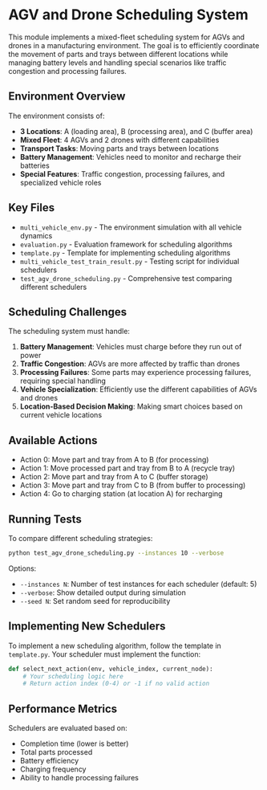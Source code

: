 # AGV and Drone Scheduling System

This module implements a mixed-fleet scheduling system for AGVs and drones in a manufacturing environment. The goal is to efficiently coordinate the movement of parts and trays between different locations while managing battery levels and handling special scenarios like traffic congestion and processing failures.

## Environment Overview

The environment consists of:

- **3 Locations**: A (loading area), B (processing area), and C (buffer area)
- **Mixed Fleet**: 4 AGVs and 2 drones with different capabilities
- **Transport Tasks**: Moving parts and trays between locations
- **Battery Management**: Vehicles need to monitor and recharge their batteries
- **Special Features**: Traffic congestion, processing failures, and specialized vehicle roles

## Key Files

- `multi_vehicle_env.py` - The environment simulation with all vehicle dynamics
- `evaluation.py` - Evaluation framework for scheduling algorithms
- `template.py` - Template for implementing scheduling algorithms
- `multi_vehicle_test_train_result.py` - Testing script for individual schedulers
- `test_agv_drone_scheduling.py` - Comprehensive test comparing different schedulers

## Scheduling Challenges

The scheduling system must handle:

1. **Battery Management**: Vehicles must charge before they run out of power
2. **Traffic Congestion**: AGVs are more affected by traffic than drones
3. **Processing Failures**: Some parts may experience processing failures, requiring special handling
4. **Vehicle Specialization**: Efficiently use the different capabilities of AGVs and drones
5. **Location-Based Decision Making**: Making smart choices based on current vehicle locations

## Available Actions

- Action 0: Move part and tray from A to B (for processing)
- Action 1: Move processed part and tray from B to A (recycle tray)
- Action 2: Move part and tray from A to C (buffer storage)
- Action 3: Move part and tray from C to B (from buffer to processing)
- Action 4: Go to charging station (at location A) for recharging

## Running Tests

To compare different scheduling strategies:

```bash
python test_agv_drone_scheduling.py --instances 10 --verbose
```

Options:
- `--instances N`: Number of test instances for each scheduler (default: 5)
- `--verbose`: Show detailed output during simulation
- `--seed N`: Set random seed for reproducibility

## Implementing New Schedulers

To implement a new scheduling algorithm, follow the template in `template.py`. Your scheduler must implement the function:

```python
def select_next_action(env, vehicle_index, current_node):
    # Your scheduling logic here
    # Return action index (0-4) or -1 if no valid action
```

## Performance Metrics

Schedulers are evaluated based on:
- Completion time (lower is better)
- Total parts processed
- Battery efficiency
- Charging frequency
- Ability to handle processing failures 